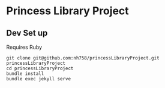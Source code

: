 # Princess Library Project

## Dev Set up
Requires Ruby
```
git clone git@github.com:nh758/princessLibraryProject.git princessLibraryProject
cd princessLibraryProject
bundle install
bundle exec jekyll serve
```
